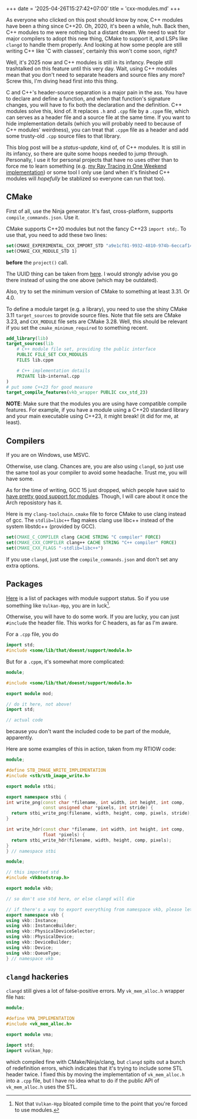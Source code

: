 +++
date = '2025-04-26T15:27:42+07:00'
title = 'cxx-modules.md'
+++

As everyone who clicked on this post should know by now, C++ modules have been a
thing since C++20. Oh, 2020, it's been a while, huh. Back then, C++ modules to
me were nothing but a distant dream. We need to wait for major compilers to
adopt this new thing, CMake to support it, and LSPs like `clangd` to handle them
properly. And looking at how some people are still writing C++ like 'C with
classes', certainly this won't come soon, right?

Well, it's 2025 now and C++ modules is still in its infancy. People still
trashtalked on this feature until this very day. Wait, using C++ modules mean
that you don't need to separate headers and source files any more? Screw this,
I'm diving head first into this thing.

C and C++'s header-source separation is a major pain in the ass. You have to
declare and define a function, and when that function's signature changes, you
will have to fix both the declaration and the definition. C++ modules solve
this, kind of. It replaces `.h` and `.cpp` file by a `.cppm` file, which can
serves as a header file and a source file at the same time. If you want to hide
implementation details (which you will probably need to because of C++ modules'
weirdness), you can treat that `.cppm` file as a header and add some trusty-old
`.cpp` source files to that library.

This blog post will be a _status-update_, kind of, of C++ modules. It is still
in its infancy, so there are quite some hoops needed to jump through.
Personally, I use it for personal projects that have no uses other than to force
me to learn something (e.g. [my Ray Tracing in One Weekend
implementation](https://github.com/btmxh/rt-weekend-vk)) or some tool I only
use (and when it's finished C++ modules will _hopefully_ be stablized so
everyone can run that too).

## CMake

First of all, use the Ninja generator. It's fast, cross-platform, supports
`compile_commands.json`. Use it.

CMake supports C++20 modules but not the fancy C++23 `import std;`. To use that,
you need to add these two lines:

```cmake
set(CMAKE_EXPERIMENTAL_CXX_IMPORT_STD "a9e1cf81-9932-4810-974b-6eccaf14e457")
set(CMAKE_CXX_MODULE_STD 1)
```

**before** the `project()` call.

The UUID thing can be taken from
[here](https://github.com/Kitware/CMake/blob/master/Help/dev/experimental.rst#c-import-std-support).
I would strongly advise you go there instead of using the one above (which may
be outdated).

Also, try to set the minimum version of CMake to something at least 3.31. Or
4.0.

To define a module target (e.g. a library), you need to use the shiny CMake 3.11
`target_sources` to provide source files. Note that file sets are CMake 3.23, and
`CXX_MODULE` file sets are CMake 3.28. Well, this should be relevant if you set
the `cmake_minimum_required` to something recent.

```cmake
add_library(lib)
target_sources(lib
    # C++ module file set, providing the public interface
    PUBLIC FILE_SET CXX_MODULES
    FILES lib.cppm

    # C++ implementation details
    PRIVATE lib-internal.cpp
)
# put some C++23 for good measure
target_compile_features(vkb_wrapper PUBLIC cxx_std_23)
```

**NOTE**:
Make sure that the modules you are using have compatible compile features. For
example, if you have a module using a C++20 standard library and your main
executable using C++23, it might break! (it did for me, at least).

## Compilers

If you are on Windows, use MSVC.

Otherwise, use clang. Chances are, you are also using `clangd`, so just use the
same tool as your compiler to avoid some headache. Trust me, you will have some.

As for the time of writing, GCC 15 just dropped, which people have said to [have
pretty good support for
modules](https://www.reddit.com/r/cpp/comments/1j7vplc/gcc_support_std_module_with_cmake_40_now/).
Though, I will care about it once the Arch reposistory has it.

Here is my `clang-toolchain.cmake` file to force CMake to use clang instead of
gcc. The `stdlib=libc++` flag makes clang use libc++ instead of the system
libstdc++ (provided by GCC).

```cmake
set(CMAKE_C_COMPILER clang CACHE STRING "C compiler" FORCE)
set(CMAKE_CXX_COMPILER clang++ CACHE STRING "C++ compiler" FORCE)
set(CMAKE_CXX_FLAGS "-stdlib=libc++")
```

If you use `clangd`, just use the `compile_commands.json` and don't set any
extra options.

## Packages

[Here](https://arewemodulesyet.org/) is a list of packages with module support
status. So if you use something like `Vulkan-Hpp`, you are in luck[^1].

Otherwise, you will have to do some work. If you are lucky, you can just
`#include` the header file. This works for C headers, as far as I'm aware.

For a `.cpp` file, you do

```cpp
import std;
#include <some/lib/that/doesnt/support/module.h>
```

But for a `.cppm`, it's somewhat more complicated:

```cpp
module;

#include <some/lib/that/doesnt/support/module.h>

export module mod;

// do it here, not above!
import std;

// actual code
```

because you don't want the included code to be part of the module, apparently.

Here are some examples of this in action, taken from my RTIOW code:

```cpp
module;

#define STB_IMAGE_WRITE_IMPLEMENTATION
#include <stb/stb_image_write.h>

export module stbi;

export namespace stbi {
int write_png(const char *filename, int width, int height, int comp,
              const unsigned char *pixels, int stride) {
  return stbi_write_png(filename, width, height, comp, pixels, stride);
}

int write_hdr(const char *filename, int width, int height, int comp,
              float *pixels) {
  return stbi_write_hdr(filename, width, height, comp, pixels);
}
} // namespace stbi
```

```cpp
module;

// this imported std
#include <VkBootstrap.h>

export module vkb;

// so don't use std here, or else clangd will die

// if there's a way to export everything from namespace vkb, please let me know
export namespace vkb {
using vkb::Instance;
using vkb::InstanceBuilder;
using vkb::PhysicalDeviceSelector;
using vkb::PhysicalDevice;
using vkb::DeviceBuilder;
using vkb::Device;
using vkb::QueueType;
} // namespace vkb
```

## `clangd` hackeries

`clangd` still gives a lot of false-positive errors. My `vk_mem_alloc.h` wrapper
file has:

```cpp
module;

#define VMA_IMPLEMENTATION
#include <vk_mem_alloc.h>

export module vma;

import std;
import vulkan_hpp;
```

which compiled fine with CMake/Ninja/clang, but `clangd` spits out a bunch of
redefinition errors, which indicates that it's trying to include some STL header
twice. I fixed this by moving the implementation of `vk_mem_alloc.h` into a
`.cpp` file, but I have no idea what to do if the public API of `vk_mem_alloc.h`
uses the STL.

[^1]: Not that `Vulkan-Hpp` bloated compile time to the point that you're forced to
use modules.
